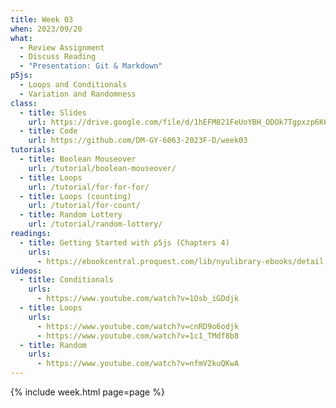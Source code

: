 ```yaml
---
title: Week 03
when: 2023/09/20
what:
  - Review Assignment
  - Discuss Reading
  - "Presentation: Git & Markdown"
p5js:
  - Loops and Conditionals
  - Variation and Randomness
class:
  - title: Slides
    url: https://drive.google.com/file/d/1hEFM821FeUoYBH_ODOk7Tgpxzp6K6ojo/
  - title: Code
    url: https://github.com/DM-GY-6063-2023F-D/week03
tutorials:
  - title: Boolean Mouseover
    url: /tutorial/boolean-mouseover/
  - title: Loops
    url: /tutorial/for-for-for/
  - title: Loops (counting)
    url: /tutorial/for-count/
  - title: Random Lottery
    url: /tutorial/random-lottery/
readings:
  - title: Getting Started with p5js (Chapters 4)
    urls:
      - https://ebookcentral.proquest.com/lib/nyulibrary-ebooks/detail.action?docID=4333728
videos:
  - title: Conditionals
    urls:
      - https://www.youtube.com/watch?v=1Osb_iGDdjk
  - title: Loops
    urls:
      - https://www.youtube.com/watch?v=cnRD9o6odjk
      - https://www.youtube.com/watch?v=1c1_TMdf8b8
  - title: Random
    urls:
      - https://www.youtube.com/watch?v=nfmV2kuQKwA
---
```

{% include week.html page=page %}
